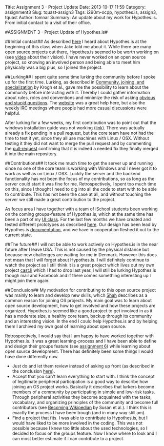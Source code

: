 Title: Assignment 3 - Project Update
Date: 2013-10-17 11:59
Category: assignment3
Slug: tquast-assign3
Tags: i290m-ocpp, hypothes.is, assign3, tquast
Author: tomnar
Summary: An update about my work for Hypothes.is. From initial contact to a visit of their office.

#ASSIGNMENT 3 - Project Update of Hypothes.is#

##Initial contact##
As described [here](http://courses.ischool.berkeley.edu/i290m-ocpp/site/article/tquast-assign1.html) I heard about Hypothes.is at the beginning of this class when Jake told me about it. While there are many open source projects out there, Hypothes.is seemed to be worth working on (see [video](http://youtu.be/QCkm0lL-6lc) about their vision). I have never worked on an open source project, so knowing an involved person and being able to meet him physically was a big plus, so I joined the project.

##Lurking##
I spent quite some time lurking the community before I spoke up for the first time. Lurking, as described in [Community, joining, and specialization](http://flosshub.org/system/files/rp-vonkroghspaethlakhani.pdf) by Krogh et al., gave me the possibility to learn about the community before interacting with it. Thereby I could gather information about rules, roles and conventions and minimize the risk of asking [obvious and stupid questions](http://www.catb.org/esr/faqs/smart-questions.html). The [website](http://hypothes.is/) was a great help here, but also the weekly IRC meetings where people had more casual discussions were helpful. 

After lurking for a few weeks, my first contribution was to point out that the windows installation guide was not working ([link](http://list.hypothes.is/archive/dev/2013-09/0000058.html)). There was actually already a fix pending in a pull request, but the core team have not had the time to test it yet, since they all use machines with Linux / OSX. Without testing it they did not want to merge the pull request and by commenting the [pull-request](https://github.com/hypothesis/h/pull/646) confirming that it is indeed a needed fix they finally merged it into the main repository. 

##Contributions##
It took me much time to get the server up and running since no one of the core team is working with Windows and I never got it to work as well as on Linux / OSX. Luckily the server and the backend functionality has not been the focus of my contributions, so as long as the server could start it was fine for me. Retrospectively, I spent too much time on this, since I thought I need to dig into all the code to start with to be able to contribute. This has not been the case at all, and without touching the server we still made a great contribution to the project.

As focus area I have together with a team of iSchool students been working on the coming groups-feature of Hypothes.is, which at the same time has been a part of my [UI class](http://blogs.ischool.berkeley.edu/i213f13/). For the last few months we have created and tested different prototypes as described [here](http://courses.ischool.berkeley.edu/i290m-ocpp/site/article/tquast-assign7.html). Our design has been lead by Hypothes.is [documentation](https://docs.google.com/document/d/17HDaujAt5P9o5x2Yinr8jL_tZS_3Zd36VBYbpPz-bkM/edit), and we have in cooperation fleshed it out to the current state.

##The future##
I will not be able to work actively on Hypothes.is in the near future after I leave USA. This is not caused by the physical distance but because new challenges are waiting for me in Denmark. However this does not mean that I will forget about Hypothes.is. I will definitely continue to watch the project as I still think it is a great project which lives out my own project [cast.li](http://temp.creativevikings.com/website/landingpage/index.php) which I had to drop last year. I will still be lurking Hypothes.is though mail and Facebook and if there comes something interesting up I might join them again. 

##Conclusion##
My motivation for contributing to this open source project was mainly to learn and develop new skills, which [Shah](http://faculty.washington.edu/skshah/Shah%20-%20Motivation,%20Governance,%20Hybrid%20Forms.pdf) describes as a common reason for joining OS projects. My main goal was to learn about open source development, how to get involved and how these projects are organized. Hypothes.is seemed like a good project to get involved in as it has a moderate size, a healthy core team, backup through its community and an interesting vision. In the end I could help Hypothes.is and by helping them I archived my own goal of learning about open source. 

Retrospectively, I would say that I am happy to have worked together with Hypothes.is. It was a great learning-process and I have been able to define and design their groups feature (see [assignment 6](http://courses.ischool.berkeley.edu/i290m-ocpp/site/article/tquast-assign7.html)) while learning about open source development. There has definitely been some things I would have done differently now. 

* Just do and let them review instead of asking up front (as described in the conclusion [here](http://courses.ischool.berkeley.edu/i290m-ocpp/site/article/tquast-assign2.html)).
* Accept that you can't learn everything to start with.  I think the concept of legitimate peripheral participation is a good way to describe how joining an OS project works. Basically it describes that lurkers become members of a community by participating in simple and low-risk tasks. Through peripheral activities they become acquainted with the tasks, vocabulary, and organizing principles of the community and become full contributors (see [Becoming Wikipedian](http://www.butlercommonplace.org/thoughts/images/8/85/Bryantetal2005.pdf) by Susan et al.). I think this is exactly the process I have been trough (and in many way still am).
* Find a project that fits. I was able to contribute to Hypothes.is, but I would have liked to be more involved in the coding. This was not possible because I knew too little about the used technologies, so I decided to focus on the groups feature. Now I know where to look and I can most better estimate if I can contribute to a project.